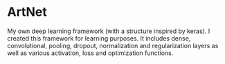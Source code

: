 # ArtNet
My own deep learning framework (with a structure inspired by keras).
I created this framework for learning purposes.
It includes dense, convolutional, pooling, dropout, normalization and regularization layers
as well as various activation, loss and optimization functions.
